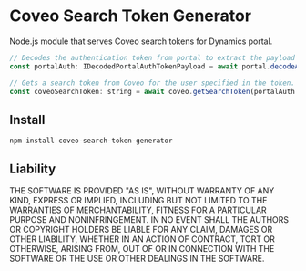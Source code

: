 # Coveo Search Token Generator

Node.js module that serves Coveo search tokens for Dynamics portal.

``` javascript
// Decodes the authentication token from portal to extract the payload related to the authenticated user.
const portalAuth: IDecodedPortalAuthTokenPayload = await portal.decodeAuthToken(req.headers.authorization);

// Gets a search token from Coveo for the user specified in the token.
const coveoSearchToken: string = await coveo.getSearchToken(portalAuth.email);
```

## Install

```
npm install coveo-search-token-generator
```

## Liability

THE SOFTWARE IS PROVIDED "AS IS", WITHOUT WARRANTY OF ANY KIND, EXPRESS OR IMPLIED, INCLUDING BUT NOT LIMITED TO THE WARRANTIES OF MERCHANTABILITY, FITNESS FOR A PARTICULAR PURPOSE AND NONINFRINGEMENT. IN NO EVENT SHALL THE AUTHORS OR COPYRIGHT HOLDERS BE LIABLE FOR ANY CLAIM, DAMAGES OR OTHER LIABILITY, WHETHER IN AN ACTION OF CONTRACT, TORT OR OTHERWISE, ARISING FROM, OUT OF OR IN CONNECTION WITH THE SOFTWARE OR THE USE OR OTHER DEALINGS IN THE SOFTWARE.
